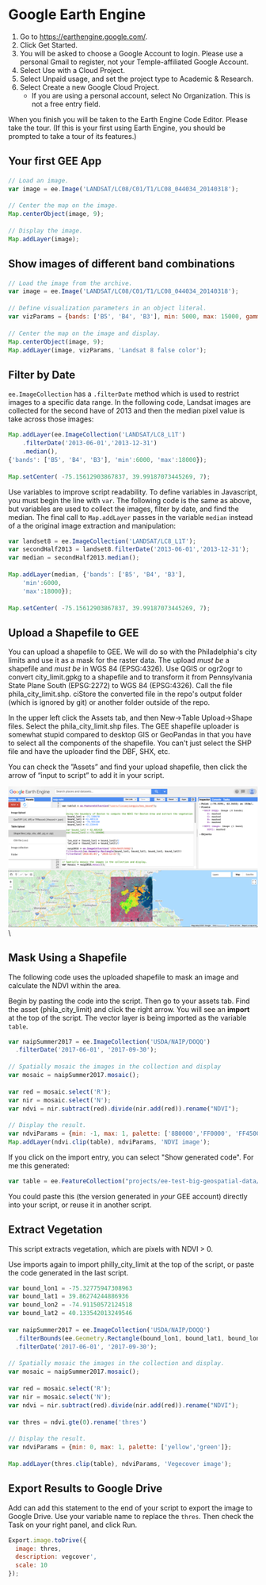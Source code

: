 # Google Earth Engine

1. Go to <https://earthengine.google.com/>.
2. Click Get Started.
3. You will be asked to choose a Google Account to login. Please use a personal Gmail to register, not your Temple-affiliated Google Account.
4. Select Use with a Cloud Project.
5. Select Unpaid usage, and set the project type to Academic & Research.
6. Select Create a new Google Cloud Project.
    * If you are using a personal account, select No Organization. This is not a free entry field.

When you finish you will be taken to the Earth Engine Code Editor. Please take the tour. (If this is your first using Earth Engine, you should be prompted to take a tour of its features.)

## Your first GEE App

```javascript
// Load an image.
var image = ee.Image('LANDSAT/LC08/C01/T1/LC08_044034_20140318');

// Center the map on the image.
Map.centerObject(image, 9);

// Display the image.
Map.addLayer(image);
```

## Show images of different band combinations

```javascript
// Load the image from the archive.
var image = ee.Image('LANDSAT/LC08/C01/T1/LC08_044034_20140318');

// Define visualization parameters in an object literal.
var vizParams = {bands: ['B5', 'B4', 'B3'], min: 5000, max: 15000, gamma: 1.3};

// Center the map on the image and display.
Map.centerObject(image, 9);
Map.addLayer(image, vizParams, 'Landsat 8 false color');
```

## Filter by Date

`ee.ImageCollection` has a `.filterDate` method which is used to restrict images to a specific data range. In the following code, Landsat images are collected for the second have of 2013 and then the median pixel value is take across those images:

```javascript
Map.addLayer(ee.ImageCollection('LANDSAT/LC8_L1T')
    .filterDate('2013-06-01','2013-12-31')
    .median(),
{'bands': ['B5', 'B4', 'B3'], 'min':6000, 'max':18000});

Map.setCenter( -75.15612903867837, 39.99187073445269, 7);
```

Use variables to improve script readability. To define variables in Javascript, you must begin the line with `var`. The following code is the same as above, but variables are used to collect the images, filter by date, and find the median. The final call to `Map.addLayer` passes in the variable `median` instead of a the original image extraction and manipulation:


```javascript
var landset8 = ee.ImageCollection('LANDSAT/LC8_L1T');
var secondHalf2013 = landset8.filterDate('2013-06-01','2013-12-31');
var median = secondHalf2013.median();

Map.addLayer(median, {'bands': ['B5', 'B4', 'B3'], 
    'min':6000, 
    'max':18000});

Map.setCenter( -75.15612903867837, 39.99187073445269, 7);
```

## Upload a Shapefile to GEE

You can upload a shapefile to GEE. We will do so with the Philadelphia's city limits and use it as a mask for the raster data. The upload *must be* a shapefile and *must be* in WGS 84 (EPSG:4326). Use QGIS or ogr2ogr to convert city_limit.gpkg to a shapefile and to transform it from Pennsylvania State Plane South (EPSG:2272) to WGS 84 (EPSG:4326). Call the file phila_city_limit.shp. ciStore the converted file in the repo's output folder (which is ignored by git) or another folder outside of the repo.

In the upper left click the Assets tab, and then New→Table Upload→Shape files. Select the phila_city_limit.shp files. The GEE shapefile uploader is somewhat stupid compared to desktop GIS or GeoPandas in that you have to select all the components of the shapefile. You can't just select the SHP file and have the uploader find the DBF, SHX, etc.

You can check the ”Assets” and find your upload shapefile, then click the arrow of “input to script” to add it in your script.

![](images/gee_upload_shapefile.png)\ 

## Mask Using a Shapefile

The following code uses the uploaded shapefile to mask an image and calculate the NDVI within the area.

Begin by pasting the code into the script. Then go to your assets tab. Find the asset (phila_city_limit) and click the right arrow. You will see an **import** at the top of the script. The vector layer is being imported as the variable `table`.

```javascript
var naipSummer2017 = ee.ImageCollection('USDA/NAIP/DOQQ')
  .filterDate('2017-06-01', '2017-09-30');

// Spatially mosaic the images in the collection and display
var mosaic = naipSummer2017.mosaic();

var red = mosaic.select('R');
var nir = mosaic.select('N');
var ndvi = nir.subtract(red).divide(nir.add(red)).rename("NDVI");

// Display the result.
var ndviParams = {min: -1, max: 1, palette: ['8B0000','FF0000', 'FF4500', 'FFFF00', '00FF00','008000', '006400']};
Map.addLayer(ndvi.clip(table), ndviParams, 'NDVI image');
```

If you click on the import entry, you can select "Show generated code". For me this generated:

```javascript
var table = ee.FeatureCollection("projects/ee-test-big-geospatial-data/assets/phila_city_limit");
```

You could paste this (the version generated in *your* GEE account) directly into your script, or reuse it in another script.

## Extract Vegetation

This script extracts vegetation, which are pixels with NDVI > 0.

Use imports again to import philly_city_limit at the top of the script, or paste the code generated in the last script.


```javascript
var bound_lon1 = -75.32775947308963
var bound_lat1 = 39.86274244886936
var bound_lon2 = -74.91150572124518
var bound_lat2 = 40.133542013249546

var naipSummer2017 = ee.ImageCollection('USDA/NAIP/DOQQ')
  .filterBounds(ee.Geometry.Rectangle(bound_lon1, bound_lat1, bound_lon2, bound_lat2))
  .filterDate('2017-06-01', '2017-09-30');

// Spatially mosaic the images in the collection and display.
var mosaic = naipSummer2017.mosaic();

var red = mosaic.select('R');
var nir = mosaic.select('N');
var ndvi = nir.subtract(red).divide(nir.add(red)).rename("NDVI");

var thres = ndvi.gte(0).rename('thres')

// Display the result.
var ndviParams = {min: 0, max: 1, palette: ['yellow','green']};

Map.addLayer(thres.clip(table), ndviParams, 'Vegecover image');
```

## Export Results to Google Drive

Add can add this statement to the end of your script to export the image to Google Drive. Use your variable name to replace the `thres`. Then check the Task on your right panel, and click Run.

```javascript
Export.image.toDrive({
  image: thres,
  description: vegcover',
  scale: 10
});
```
















